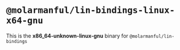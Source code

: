 # `@molarmanful/lin-bindings-linux-x64-gnu`

This is the **x86_64-unknown-linux-gnu** binary for `@molarmanful/lin-bindings`
